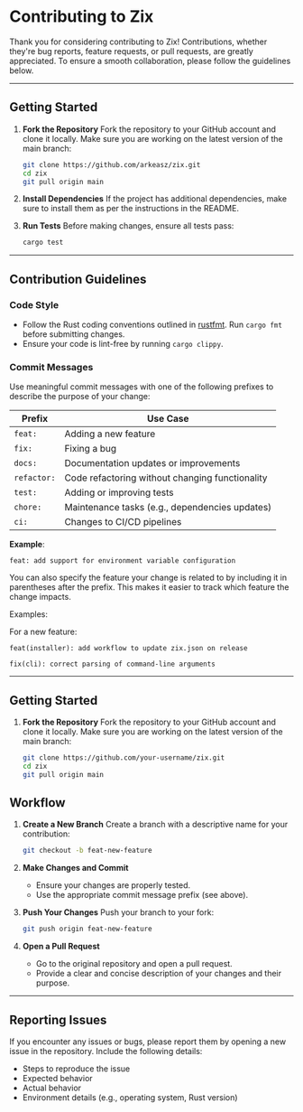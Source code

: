 # Contributing to Zix

Thank you for considering contributing to Zix! Contributions, whether they're bug reports, feature requests, or pull requests, are greatly appreciated. To ensure a smooth collaboration, please follow the guidelines below.

---
## Getting Started

1. **Fork the Repository**
   Fork the repository to your GitHub account and clone it locally. Make sure you are working on the latest version of the main branch:
   ```bash
   git clone https://github.com/arkeasz/zix.git
   cd zix
   git pull origin main
   ```

3. **Install Dependencies**
   If the project has additional dependencies, make sure to install them as per the instructions in the README.

4. **Run Tests**
   Before making changes, ensure all tests pass:
   ```bash
   cargo test
   ```

---

## Contribution Guidelines

### Code Style

- Follow the Rust coding conventions outlined in [rustfmt](https://github.com/rust-lang/rustfmt). Run `cargo fmt` before submitting changes.
- Ensure your code is lint-free by running `cargo clippy`.

### Commit Messages

Use meaningful commit messages with one of the following prefixes to describe the purpose of your change:

| **Prefix**   | **Use Case**                                    |
|--------------|-------------------------------------------------|
| `feat:`      | Adding a new feature                            |
| `fix:`       | Fixing a bug                                   |
| `docs:`      | Documentation updates or improvements           |
| `refactor:`  | Code refactoring without changing functionality |
| `test:`      | Adding or improving tests                      |
| `chore:`     | Maintenance tasks (e.g., dependencies updates)  |
| `ci:`        | Changes to CI/CD pipelines                     |

**Example**:
```
feat: add support for environment variable configuration
```

You can also specify the feature your change is related to by including it in parentheses after the prefix. This makes it easier to track which feature the change impacts.

Examples:

For a new feature:
```
feat(installer): add workflow to update zix.json on release
```
```
fix(cli): correct parsing of command-line arguments
```

---

## Getting Started

1. **Fork the Repository**
   Fork the repository to your GitHub account and clone it locally. Make sure you are working on the latest version of the main branch:
   ```bash
   git clone https://github.com/your-username/zix.git
   cd zix
   git pull origin main


## Workflow

1. **Create a New Branch**
   Create a branch with a descriptive name for your contribution:
   ```bash
   git checkout -b feat-new-feature
   ```

2. **Make Changes and Commit**
   - Ensure your changes are properly tested.
   - Use the appropriate commit message prefix (see above).

3. **Push Your Changes**
   Push your branch to your fork:
   ```bash
   git push origin feat-new-feature
   ```

4. **Open a Pull Request**
   - Go to the original repository and open a pull request.
   - Provide a clear and concise description of your changes and their purpose.

---

## Reporting Issues

If you encounter any issues or bugs, please report them by opening a new issue in the repository. Include the following details:
- Steps to reproduce the issue
- Expected behavior
- Actual behavior
- Environment details (e.g., operating system, Rust version)
